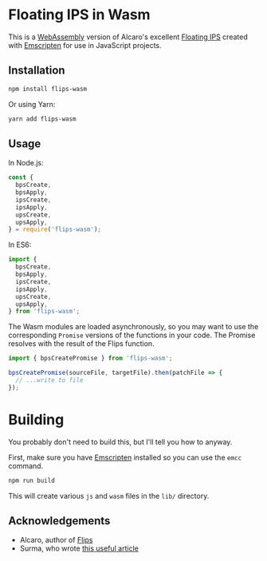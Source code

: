 # Floating IPS in Wasm

This is a [WebAssembly] version of Alcaro's excellent [Floating IPS][Flips] created with
[Emscripten] for use in JavaScript projects.

## Installation

```bash
npm install flips-wasm
```

Or using Yarn:

```bash
yarn add flips-wasm
```

## Usage

In Node.js:

```js
const {
  bpsCreate,
  bpsApply,
  ipsCreate,
  ipsApply,
  upsCreate,
  upsApply,
} = require('flips-wasm');
```

In ES6:

```js
import {
  bpsCreate,
  bpsApply,
  ipsCreate,
  ipsApply,
  upsCreate,
  upsApply,
} from 'flips-wasm';
```

The Wasm modules are loaded asynchronously, so you may want to use the corresponding `Promise`
versions of the functions in your code. The Promise resolves with the result of the Flips function.

```js
import { bpsCreatePromise } from 'flips-wasm';

bpsCreatePromise(sourceFile, targetFile).then(patchFile => {
  // ...write to file
});
```

# Building

You probably don't need to build this, but I'll tell you how to anyway.

First, make sure you have [Emscripten] installed so you can use the `emcc` command.

```bash
npm run build
```

This will create various `js` and `wasm` files in the `lib/` directory.

## Acknowledgements

* Alcaro, author of [Flips]
* Surma, who wrote [this useful article](https://developers.google.com/web/updates/2018/03/emscripting-a-c-library)

[Flips]: https://github.com/Alcaro/Flips
[WebAssembly]: https://webassembly.org
[Emscripten]: http://kripken.github.io/emscripten-site
